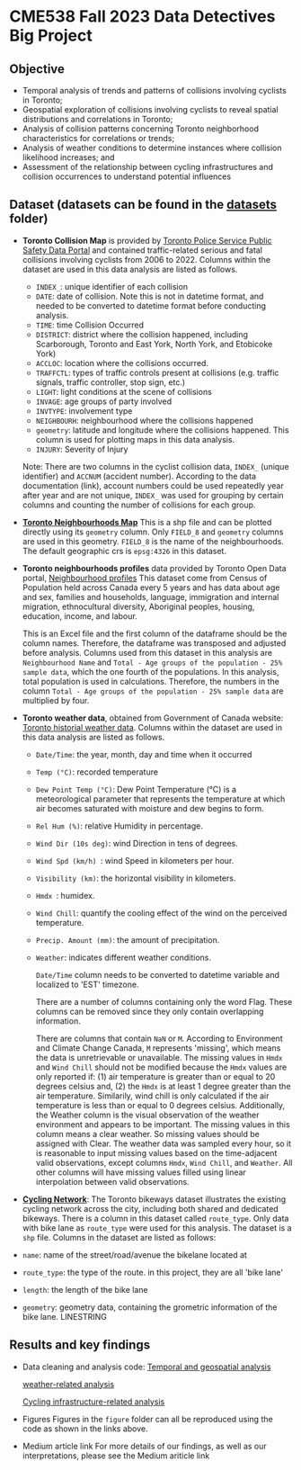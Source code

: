 # CME538 Fall 2023 Data Detectives Big Project

## Objective 
* Temporal analysis of trends and patterns of collisions involving cyclists in Toronto;
* Geospatial exploration of collisions involving cyclists to reveal spatial distributions and correlations in Toronto;
* Analysis of collision patterns concerning Toronto neighborhood characteristics for correlations or trends;
* Analysis of weather conditions to determine instances where collision likelihood increases; and
* Assessment of the relationship between cycling infrastructures and collision occurrences to understand potential influences

## Dataset (datasets can be found in the [datasets](https://github.com/yuqiaochen-code/data_detectives_CME538/tree/e734f5feef779a45d4507c9a1abcbefd4a78e9a4/datasets) folder)

* **Toronto Collision Map** is provided by [Toronto Police Service Public Safety Data Portal](https://data.torontopolice.on.ca/pages/cyclists) and contained traffic-related serious and fatal collisions involving cyclists from 2006 to 2022. Columns within the dataset are used in this data analysis are listed as follows.
  * `INDEX_`: unique identifier of each collision
  * `DATE`: date of collision. Note this is not in datetime format, and needed to be converted to datetime format before conducting analysis.
  * `TIME`: time Collision Occurred
  * `DISTRICT`: district where the collision happened, including Scarborough, Toronto and East York, North York, and Etobicoke York)
  * `ACCLOC`: location where the collisions occurred.
  * `TRAFFCTL`: types of traffic controls present at collisions (e.g. traffic signals, traffic controller, stop sign, etc.)
  * `LIGHT`: light conditions at the scene of collisions
  * `INVAGE`: age groups of party involved
  * `INVTYPE`: involvement type
  * `NEIGHBOURH`: neighbourhood where the collisions happened
  * `geometry`: latitude and longitude where the collisions happened. This column is used for plotting maps in this data analysis.
  * `INJURY`: Severity of Injury
  
  Note: There are two columns in the cyclist collision data, `INDEX_` (unique identifier) and `ACCNUM` (accident number). According to the data documentation (link), account numbers could be used repeatedly year after year and are not unique, `INDEX_` was used for grouping by certain columns and counting the number of collisions for each group.

* **[Toronto Neighbourhoods Map](https://github.com/yuqiaochen-code/data_detectives_CME538/blob/66e05653a912a5a1b7ce3b187a17b586e546442e/toronto_neighbourhoods.shp)** This is a shp file and can be plotted directly using its `geometry` column. Only `FIELD_8` and `geometry` columns are used in this geometry. `FIELD_8` is the name of the neighbourhoods.
  The default geographic crs is `epsg:4326` in this dataset.

  
* **Toronto neighbourhoods profiles** data provided by Toronto Open Data portal, [Neighbourhood profiles](https://open.toronto.ca/dataset/neighbourhood-profiles/) This dataset come from Census of Population held across Canada every 5 years and has data about age and sex, families and households, language, immigration and internal migration, ethnocultural diversity, Aboriginal peoples, housing, education, income, and labour.

  This is an Excel file and the first column of the dataframe should be the column names. Therefore, the dataframe was transposed and adjusted before analysis. Columns used from this dataset in this analysis are `Neighbourhood Name` and `Total - Age groups of the population - 25% sample data`, which the one fourth of the populations. In this analysis, total population is used in calculations. Therefore, the numbers in the column `Total - Age groups of the population - 25% sample data` are multiplied by four.
  
* **Toronto weather data**, obtained from Government of Canada website: [Toronto historial weather data](https://climate.weather.gc.ca/climate_data/daily_data_e.html?StationID=51459). Columns within the dataset are used in this data analysis are listed as follows.
  * `Date/Time`: the year, month, day and time when it occurred
  * `Temp (°C)`: recorded temperature
  * `Dew Point Temp (°C)`: Dew Point Temperature (°C) is a meteorological parameter that represents the temperature at which air becomes saturated with moisture and dew begins to form.
  * `Rel Hum (%)`:  relative Humidity in percentage.
  * `Wind Dir (10s deg)`: wind Direction in tens of degrees.
  * `Wind Spd (km/h) `: wind Speed in kilometers per hour. 
  * `Visibility (km)`:  the horizontal visibility in kilometers.
  * `Hmdx `: humidex.
  * `Wind Chill`: quantify the cooling effect of the wind on the perceived temperature.
  * `Precip. Amount (mm)`: the amount of precipitation.
  * `Weather`: indicates different weather conditions.

    `Date/Time` column needs to be converted to datetime variable and localized to 'EST' timezone.

    There are a number of columns containing only the word Flag. These columns can be removed since they only contain overlapping information.

    There are columns that contain `NaN` or `M`. According to Environment and Climate Change Canada, `M` represents 'missing', which means the data is unretrievable or unavailable. The missing values in `Hmdx` and `Wind Chill` should not be modified because the `Hmdx` values are only reported if: (1) air temperature is greater than or equal to 20 degrees celsius and, (2) the `Hmdx` is at least 1 degree greater than the air temperature. Similarily, wind chill is only calculated if the air temperature is less than or equal to 0 degrees celsius. Additionally, the Weather column is the visual observation of the weather environment and appears to be important. The missing values in this column means a clear weather. So missing values should be assigned with Clear.
The weather data was sampled every hour, so it is reasonable to input missing values based on the time-adjacent valid observations, except columns `Hmdx`, `Wind Chill`, and `Weather`. All other columns will have missing values filled using linear interpolation between valid observations.

 * **[Cycling Network](https://open.toronto.ca/dataset/cycling-network/)**: The Toronto bikeways dataset illustrates the existing cycling network across the city, including both shared and dedicated bikeways. There is a column in this dataset called `route_type`. Only data with bike lane as `route_type` were used for this analysis. The dataset is a `shp` file. Columns in the dataset are listed as follows:
  * `name`: name of the street/road/avenue the bikelane located at
  * `route_type`: the type of the route. in this project, they are all 'bike lane'
  * `length`: the length of the bike lane
  * `geometry`: geometry data, containing the grometric information of the bike lane. LINESTRING


## Results and key findings
* Data cleaning and analysis code:
  [Temporal and geospatial analysis](https://github.com/yuqiaochen-code/data_detectives_CME538/blob/eeaed84ebd72642f740602bad175d584e1c82799/code/Correlation%20between%20the%20cyclist%20collisIon%20severity%20and%20weather_Hongxiang%20Gong.ipynb)
  
  [weather-related analysis](https://github.com/yuqiaochen-code/data_detectives_CME538/blob/eeaed84ebd72642f740602bad175d584e1c82799/code/Correlation%20between%20the%20cyclist%20collisIon%20severity%20and%20weather_Hongxiang%20Gong.ipynb)
  
  [Cycling infrastructure-related analysis](https://github.com/yuqiaochen-code/data_detectives_CME538/blob/eeaed84ebd72642f740602bad175d584e1c82799/code/Correlation%20between%20the%20cyclist%20collisIon%20severity%20and%20weather_Hongxiang%20Gong.ipynb)

  
* Figures
  Figures in the `figure` folder can all be reproduced using the code as shown in the links above.
  
* Medium article link
  For more details of our findings, as well as our interpretations, please see the Medium ariticle link 


